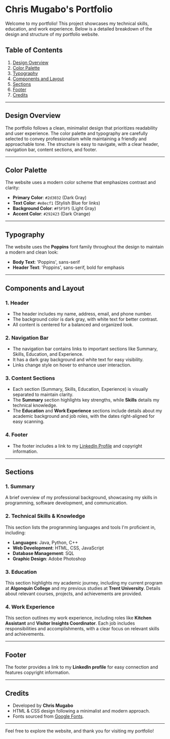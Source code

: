  # Chris Mugabo's Portfolio

Welcome to my portfolio! This project showcases my technical skills, education, and work experience. Below is a detailed breakdown of the design and structure of my portfolio website.

## Table of Contents

1. [Design Overview](#design-overview)
2. [Color Palette](#color-palette)
3. [Typography](#typography)
4. [Components and Layout](#components-and-layout)
5. [Sections](#sections)
6. [Footer](#footer)
7. [Credits](#credits)

---

## Design Overview

The portfolio follows a clean, minimalist design that prioritizes readability and user experience. The color palette and typography are carefully selected to convey professionalism while maintaining a friendly and approachable tone. The structure is easy to navigate, with a clear header, navigation bar, content sections, and footer.

---

## Color Palette

The website uses a modern color scheme that emphasizes contrast and clarity:

- **Primary Color**: `#2d3032` (Dark Gray)
- **Text Color**: `#e8ecf1` (Stylish Blue for links)
- **Background Color**: `#F5F5F5` (Light Gray)
- **Accent Color**: `#292423` (Dark Orange)

---

## Typography

The website uses the **Poppins** font family throughout the design to maintain a modern and clean look:

- **Body Text**: 'Poppins', sans-serif
- **Header Text**: 'Poppins', sans-serif, bold for emphasis

---

## Components and Layout

### 1. **Header**
   - The header includes my name, address, email, and phone number.
   - The background color is dark gray, with white text for better contrast.
   - All content is centered for a balanced and organized look.

### 2. **Navigation Bar**
   - The navigation bar contains links to important sections like Summary, Skills, Education, and Experience.
   - It has a dark gray background and white text for easy visibility.
   - Links change style on hover to enhance user interaction.

### 3. **Content Sections**
   - Each section (Summary, Skills, Education, Experience) is visually separated to maintain clarity.
   - The **Summary** section highlights key strengths, while **Skills** details my technical knowledge.
   - The **Education** and **Work Experience** sections include details about my academic background and job roles, with the dates right-aligned for easy scanning.

### 4. **Footer**
   - The footer includes a link to my [LinkedIn Profile](https://www.linkedin.com/in/chris-mugabo/) and copyright information.

---

## Sections

### 1. **Summary**
   A brief overview of my professional background, showcasing my skills in programming, software development, and communication.

### 2. **Technical Skills & Knowledge**
   This section lists the programming languages and tools I'm proficient in, including:
   - **Languages**: Java, Python, C++
   - **Web Development**: HTML, CSS, JavaScript
   - **Database Management**: SQL
   - **Graphic Design**: Adobe Photoshop

### 3. **Education**
   This section highlights my academic journey, including my current program at **Algonquin College** and my previous studies at **Trent University**. Details about relevant courses, projects, and achievements are provided.

### 4. **Work Experience**
   This section outlines my work experience, including roles like **Kitchen Assistant** and **Visitor Insights Coordinator**. Each job includes responsibilities and accomplishments, with a clear focus on relevant skills and achievements.

---

## Footer

The footer provides a link to my **LinkedIn profile** for easy connection and features copyright information.

---

## Credits

- Developed by **Chris Mugabo**
- HTML & CSS design following a minimalist and modern approach.
- Fonts sourced from [Google Fonts](https://fonts.google.com/).

---

Feel free to explore the website, and thank you for visiting my portfolio!

